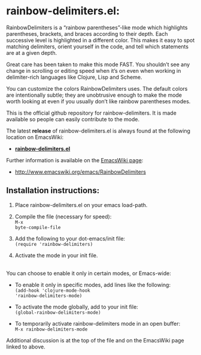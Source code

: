 
rainbow-delimiters.el:
======================

RainbowDelimiters is a “rainbow parentheses”-like mode which highlights parentheses, brackets, and braces according to their depth. Each successive level is highlighted in a different color. This makes it easy to spot matching delimiters, orient yourself in the code, and tell which statements are at a given depth.

Great care has been taken to make this mode FAST. You shouldn’t see any change in scrolling or editing speed when it’s on even when working in delimiter-rich languages like Clojure, Lisp and Scheme.

You can customize the colors RainbowDelimiters uses. The default colors are intentionally subtle; they are unobtrusive enough to make the mode worth looking at even if you usually don’t like rainbow parentheses modes.

This is the official github repository for rainbow-delimiters. It is made available so people can easily contribute to the mode.

The latest <b>release</b> of rainbow-delimiters.el is always found at the following location on EmacsWiki:
<br />
<b>
* [rainbow-delimiters.el](http://www.emacswiki.org/emacs/download/rainbow-delimiters.el)
</b>

Further information is available on the [EmacsWiki page](http://www.emacswiki.org/emacs/RainbowDelimiters):
<br />
* http://www.emacswiki.org/emacs/RainbowDelimiters



Installation instructions:
--------------------------

1. Place rainbow-delimiters.el on your emacs load-path.

2. Compile the file (necessary for speed):
<br /><code>M-x byte-compile-file <location of rainbow-delimiters.el></code>
3. Add the following to your dot-emacs/init file:
<br /><code>(require 'rainbow-delimiters)</code>
4. Activate the mode in your init file.
<br />
You can choose to enable it only in certain modes, or Emacs-wide:


* To enable it only in specific modes, add lines like the following:
<br /><code>(add-hook 'clojure-mode-hook 'rainbow-delimiters-mode)</code>


* To activate the mode globally, add to your init file:
<br /><code>(global-rainbow-delimiters-mode)</code>


* To temporarily activate rainbow-delimiters mode in an open buffer:
<br /><code>M-x rainbow-delimiters-mode</code>

Additional discussion is at the top of the file and on the EmacsWiki page linked to above.
